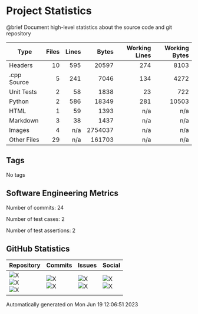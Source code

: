 Project Statistics
==================

@brief Document high-level statistics about the source code and
       git repository

| Type | Files | Lines | Bytes | Working Lines | Working Bytes |
|------|------:|------:|------:|--------------:|--------------:|
|Headers|10|595|20597|274|8103|
|.cpp Source|5|241|7046|134|4272|
|Unit Tests|2|58|1838|23|722|
|Python|2|586|18349|281|10503|
|HTML|1|59|1393|n/a|n/a|
|Markdown|3|38|1437|n/a|n/a|
|Images|4|n/a|2754037|n/a|n/a|
|Other	Files|29|n/a|161703|n/a|n/a|

## Tags
No tags

## Software Engineering Metrics

Number of commits:  24

Number of test cases:  2

Number of test assertions:  2

## GitHub Statistics
| Repository                           | Commits                   | Issues                  | Social                    |
|--------------------------------------|---------------------------|-------------------------|---------------------------|
| ![X](https://img.shields.io/github/languages/code-size/marknelsonengineer/BenchMark?style=plastic) <br/> ![X](https://img.shields.io/github/repo-size/marknelsonengineer/BenchMark?style=plastic) <br/> ![X](https://img.shields.io/github/contributors/marknelsonengineer/BenchMark?style=plastic) | ![X](https://img.shields.io/github/commit-activity/w/marknelsonengineer/BenchMark?style=plastic) <br/> ![X](https://img.shields.io/github/last-commit/marknelsonengineer/BenchMark?style=plastic) | ![X](https://img.shields.io/github/issues-raw/marknelsonengineer/BenchMark?style=plastic) <br/> ![X](https://img.shields.io/github/issues-closed-raw/marknelsonengineer/BenchMark?style=plastic) | ![X](https://img.shields.io/github/forks/marknelsonengineer/BenchMark?style=plastic) <br/> ![X](https://img.shields.io/github/stars/marknelsonengineer/BenchMark?style=plastic) |

Automatically generated on Mon Jun 19 12:06:51 2023
